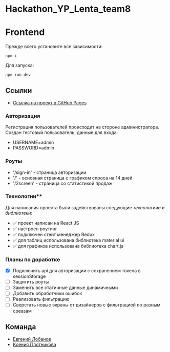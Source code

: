 # Hackathon_YP_Lenta_team8

# Frontend

Прежде всего установите все зависимости:

    npm i 

Для запуска:

    npm run dev

## Ссылки

* [Ссылка на  проект в GitHub Pages](https://plotnikovaksyu.github.io/Hackathon_YP_Lenta_team8/)


### Авторизация 

Регистрация пользователей происходит на стороне администратора.
Создан тестовый пользователь, данные для входа:
* USERNAME=admin
* PASSWORD=admin


### Роуты
- '/sign-in' - страница авторизации
- '/' - основная страница с графиком спроса на 14 дней
- '/2screen' - страница со статистикой продаж


### Технологии**

Для написания проекта были задействованы следующие *технологиии и библиотеки*:

- :white_check_mark: проект написан на React JS
- :white_check_mark: настроен роутинг
- :white_check_mark: подключен стейт менеджер Redux
- :white_check_mark: для таблиц использована библиотека material ui 
- :white_check_mark: для графиков использована библиотека chart.js

### Планы по доработке
- [x] Подключить api для авторизации с сохранением токена в sessionStorage
- [ ] Защитить роуты
- [ ] Заменить все статичные данные динамичными
- [ ] Добавить обработчики ошибок
- [ ] Реализовать фильтрацию
- [ ] Сверстать новые экраны от дизайнеров с фильтрацией по разным среазам

## Команда
* [Евгений Лобанов](https://github.com/evglbnv)
* [Ксения Плотникова](https://github.com/plotnikovaksyu)




    
<!-- ### Правила работы с ветками и их названия

Ветки называем по схеме **префикс/название_задачи**.

| Prefix   | название_задачи |
| -------- | --------------- |
| feature  | задача          |
| fix      | задача          |
| refactor | задача          |
| hotfix   | задача          |

### Название коммитов

Для сообщений коммитов используем [Conventional Commits](https://www.conventionalcommits.org/en/v1.0.0/). На данном этапе дополнительный scope можно не указывать, сообщение коммита должно выглядеть следующим образом:

    feat: краткое описание выполненной работы -->